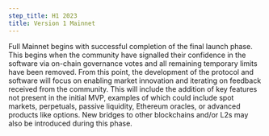 ```yaml
---
step_title: H1 2023
title: Version 1 Mainnet
---
```


Full Mainnet begins with successful completion of the final launch phase. This begins when the community have signalled their confidence in the software via on-chain governance votes and all remaining temporary limits have been removed. From this point, the development of the protocol and software will focus on enabling market innovation and iterating on feedback received from the community. This will include the addition of key features not present in the initial MVP, examples of which could include spot markets, perpetuals, passive liquidity, Ethereum oracles, or advanced products like options. New bridges to other blockchains and/or L2s may also be introduced during this phase.

